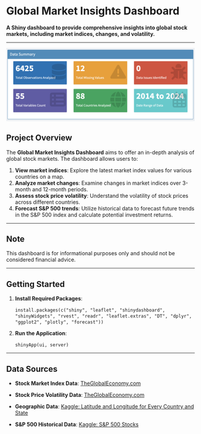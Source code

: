 # Global Market Insights Dashboard

**A Shiny dashboard to provide comprehensive insights into global stock markets, including market indices, changes, and volatility.**

---
![Data Summary Dashboard](img/data_summary_dashboard.png)

## Project Overview

The **Global Market Insights Dashboard** aims to offer an in-depth analysis of global stock markets. The dashboard allows users to:

1. **View market indices**: Explore the latest market index values for various countries on a map.
2. **Analyze market changes**: Examine changes in market indices over 3-month and 12-month periods.
3. **Assess stock price volatility**: Understand the volatility of stock prices across different countries.
4. **Forecast S&P 500 trends**: Utilize historical data to forecast future trends in the S&P 500 index and calculate potential investment returns.

---

## Note

This dashboard is for informational purposes only and should not be considered financial advice.

---

## Getting Started

1. **Install Required Packages**:
   ```
   install.packages(c("shiny", "leaflet", "shinydashboard", "shinyWidgets", "rvest", "readr", "leaflet.extras", "DT", "dplyr", "ggplot2", "plotly", "forecast"))
   ```
2. **Run the Application**:
   ```
   shinyApp(ui, server)
   ```
---

## Data Sources

- **Stock Market Index Data**: [TheGlobalEconomy.com](https://www.theglobaleconomy.com/rankings/share_price_index/)
- **Stock Price Volatility Data**: [TheGlobalEconomy.com](https://www.theglobaleconomy.com/rankings/Stock_price_volatility/)
- **Geographic Data**: [Kaggle: Latitude and Longitude for Every Country and State](https://www.kaggle.com/datasets/paultimothymooney/latitude-and-longitude-for-every-country-and-state)
- **S&P 500 Historical Data**: [Kaggle: S&P 500 Stocks](https://www.kaggle.com/datasets/andrewmvd/sp-500-stocks)

   ```
